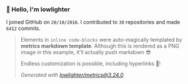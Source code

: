 ### 👋 Hello, I'm lowlighter

I joined GitHub on `20/10/2016`.
I contributed to `30` repositories and made `6412` commits.

> Elements in `inline code-blocks` were auto-magically templated by **metrics markdown template**.
> Although this is rendered as a PNG image in this example, it'll actually push markdown 😎
>
> Endless customization is possible, including hyperlinks 🎉!
>
> *Generated with [lowlighter/metrics@3.24.0](https://github.com/lowlighter/metrics)*

